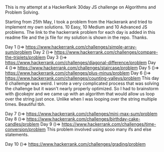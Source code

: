 This is my attempt at a HackerRank 30day JS challenge on Algorithms and Problem Solving.

Starting from 25th May, I took a problem from the Hackerank and tried to implement my own solutions.
10 Easy, 10 Medium and 10 Advanced JS problems. The link to the hackerrank problem for each day is added in this readme file and the js file for my solution is shown in the repo.
Thanks.

Day 1 ()=> https://www.hackerrank.com/challenges/simple-array-sum/problem
Day 2 ()=> https://www.hackerrank.com/challenges/compare-the-triplets/problem
Day 3 ()=> https://www.hackerrank.com/challenges/diagonal-difference/problem
Day 4 ()=> https://www.hackerrank.com/challenges/staircase/problem
Day 5 ()=> https://www.hackerrank.com/challenges/plus-minus/problem
Day 6 ()=> https://www.hackerrank.com/challenges/counting-valleys/problem
This day 6 challemge was weird. I wrote a very complicated process that was solving the challenge but it wasn't nearly properly optimized. So I had to brainstorm with @cokejnr and we came up with an algorithm that would allow us loop over the string just once. Unlike when I was looping over the string multiple times. Beautiful tbh.

Day 7 ()=> https://www.hackerrank.com/challenges/mini-max-sum/problem
Day 8 ()=> https://www.hackerrank.com/challenges/birthday-cake-candles/problem
Day 9 ()=> https://www.hackerrank.com/challenges/time-conversion/problem
This problem involved using sooo many ifs and else statements.

Day 10 ()=> https://www.hackerrank.com/challenges/grading/problem

